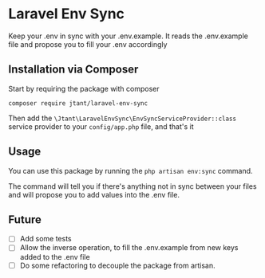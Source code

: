 # Laravel Env Sync

Keep your .env in sync with your .env.example. It reads the .env.example file and propose you to fill your .env accordingly

## Installation via Composer

Start by requiring the package with composer

```
composer require jtant/laravel-env-sync
```

Then add the `\Jtant\LaravelEnvSync\EnvSyncServiceProvider::class` service provider to your `config/app.php` file, and that's it

## Usage

You can use this package by running the `php artisan env:sync` command.

The command will tell you if there's anything not in sync between your files and will propose you to add values into the .env file.

## Future

- [ ] Add some tests
- [ ] Allow the inverse operation, to fill the .env.example from new keys added to the .env file
- [ ] Do some refactoring to decouple the package from artisan.